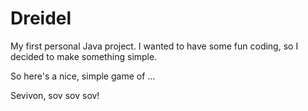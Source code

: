 # Dreidel
 
My first personal Java project.
I wanted to have some fun coding, so I decided to make something simple.

So here's a nice, simple game of ...

Sevivon, sov sov sov!

